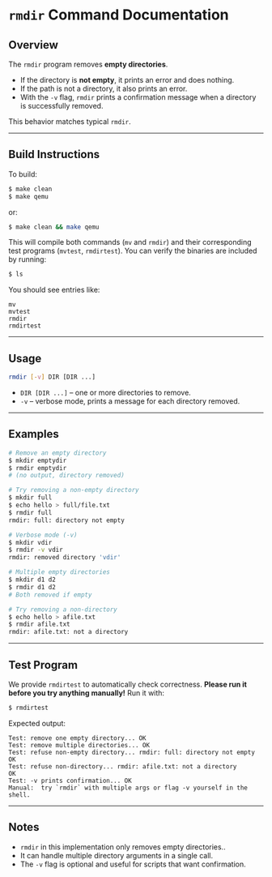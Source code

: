 # `rmdir` Command Documentation

## Overview

The `rmdir` program removes **empty directories**.

* If the directory is **not empty**, it prints an error and does nothing.
* If the path is not a directory, it also prints an error.
* With the `-v` flag, `rmdir` prints a confirmation message when a directory is successfully removed.

This behavior matches typical `rmdir`.

---

## Build Instructions
To build:
```sh
$ make clean
$ make qemu
```
or:
```sh
$ make clean && make qemu
```
This will compile both commands (`mv` and `rmdir`) and their corresponding test programs (`mvtest`, `rmdirtest`).
You can verify the binaries are included by running:
```sh
$ ls
```
You should see entries like:
```
mv
mvtest
rmdir
rmdirtest
```

---

## Usage

```sh
rmdir [-v] DIR [DIR ...]
```

* `DIR [DIR ...]` – one or more directories to remove.
* `-v` – verbose mode, prints a message for each directory removed.

---

## Examples

```sh
# Remove an empty directory
$ mkdir emptydir
$ rmdir emptydir
# (no output, directory removed)

# Try removing a non-empty directory
$ mkdir full
$ echo hello > full/file.txt
$ rmdir full
rmdir: full: directory not empty

# Verbose mode (-v)
$ mkdir vdir
$ rmdir -v vdir
rmdir: removed directory 'vdir'

# Multiple empty directories
$ mkdir d1 d2
$ rmdir d1 d2
# Both removed if empty

# Try removing a non-directory
$ echo hello > afile.txt
$ rmdir afile.txt
rmdir: afile.txt: not a directory

```

---

## Test Program

We provide `rmdirtest` to automatically check correctness.
**Please run it before you try anything manually!**
Run it with:

```sh
$ rmdirtest
```

Expected output:

```
Test: remove one empty directory... OK
Test: remove multiple directories... OK
Test: refuse non-empty directory... rmdir: full: directory not empty
OK
Test: refuse non-directory... rmdir: afile.txt: not a directory
OK
Test: -v prints confirmation... OK
Manual:  try `rmdir` with multiple args or flag -v yourself in the shell.
```

---

## Notes

* `rmdir` in this implementation only removes empty directories..
* It can handle multiple directory arguments in a single call.
* The `-v` flag is optional and useful for scripts that want confirmation.

